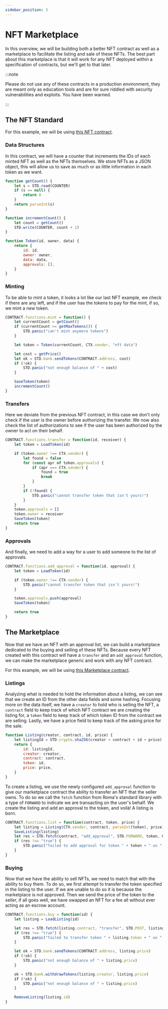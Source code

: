 ```yaml
---
sidebar_position: 3
---
```

# NFT Marketplace
In this overview, we will be building both a better NFT contract as well as a marketplace to facilitate the listing and 
sale of these NFTs. The best part about this marketplace is that it will work for any NFT deployed within a specification
of contracts, but we'll get to that later.

:::note

Please do not use any of these contracts in a production environment, they are meant only as education tools and are 
for sure riddled with security vulnerabilities and exploits. You have been warned.

:::
## The NFT Standard
For this example, we will be using [this NFT contract](https://github.com/VestaProtocol/vesta/blob/master/examples/nft.js).
### Data Structures
In this contract, we will have a counter that increments the IDs of each minted NFT as well as the NFTs themselves. We 
store NFTs as a JSON object, this will allow us to save as much or as little information in each token as we want.
```js
function getCount() {
    let s = STD.read(COUNTER)
    if (s == null) {
        return 0
    }
    return parseInt(s)
}

function incrementCount() {
    let count = getCount()
    STD.write(COUNTER, count + 1)
}

function Token(id, owner, data) {
    return {
        id: id,
        owner: owner,
        data: data,
        approvals: [],
    }
}
```
### Minting
To be able to mint a token, it looks a lot like our last NFT example, we check if there are any left, and if the user has
the tokens to pay for the mint, if so, we mint a new token.
```js
CONTRACT.functions.mint = function() {
    let currentCount = getCount()
    if (currentCount >= getMaxTokens()) {
        STD.panic("can't mint anymore tokens")
    }

    let token = Token(currentCount, CTX.sender, "nft data")

    let cost = getPrice()
    let ok = STD.bank.sendTokens(CONTRACT.address, cost)
    if (!ok) {
        STD.panic("not enough balance of " + cost)
    }

    SaveToken(token)
    incrementCount()
}
```
### Transfers
Here we deviate from the previous NFT contract, in this case we don't only check if the user is the owner before
authorizing the transfer. We now also check the list of authorizations to see if the user has been authorized by the 
owner to act on their behalf.
```js
CONTRACT.functions.transfer = function(id, receiver) {
    let token = LoadToken(id)

    if (token.owner !== CTX.sender) {
        let found = false
        for (const apr of token.approvals) {
            if (apr === CTX.sender) {
                found = true
                break
            }
        }
        if (!found) {
            STD.panic("cannot transfer token that isn't yours!")
        }
    }
    token.approvals = []
    token.owner = receiver
    SaveToken(token)
    return true
}
```
### Approvals
And finally, we need to add a way for a user to add someone to the list of approvals.
```js
CONTRACT.functions.add_approval = function(id, approval) {
    let token = LoadToken(id)

    if (token.owner !== CTX.sender) {
        STD.panic("cannot transfer token that isn't yours!")
    }

    token.approvals.push(approval)
    SaveToken(token)

    return true
}
```
## The Marketplace
Now that we have an NFT with an approval list, we can build a marketplace dedicated to the buying and selling of these 
NFTs. Because every NFT created with this contract will have a `transfer` and an `add_approval` function, we can make
the marketplace generic and work with any NFT contract.

For this example, we will be using [this Marketplace contract](https://github.com/VestaProtocol/vesta/blob/master/examples/nft_marketplace.js).

### Listings
Analyzing what is needed to hold the information about a listing, we can see that we create an ID from the other data 
fields and some hashing. Focusing more on the data itself, we have a `creator` to hold who is selling the NFT, a 
`contract` field to keep track of which NFT contract we are creating the listing for, a `token` field to keep track of 
which token ID from the contract we are selling. Lastly, we have a price field to keep track of the asking price for the
sale.
```js
function Listing(creator, contract, id, price) {
    let listingId = STD.crypto.sha256(creator + contract + id + price)
    return {
        id: listingId,
        creator: creator,
        contract: contract,
        token: id,
        price: price,
    }
}
```
To create a listing, we use the newly configured `add_approval` function to give our marketplace contract the ability to 
transfer an NFT that the seller owns. To do so we call the `fetch` function from Roma's standard library with a type of
`FORWARD` to indicate we are transacting on the user's behalf. We create the listing and add an approval to the token, 
and voilà! A listing is born.
```js
CONTRACT.functions.list = function(contract, token, price) {
    let listing = Listing(CTX.sender, contract, parseInt(token), price)
    SaveListing(listing)
    let res = STD.fetch(contract, "add_approval", STD.FORWARD, token, CONTRACT.address)
    if (res !== "true") {
        STD.panic("failed to add approval for token " + token + " on " + contract + "(" + CONTRACT.address + ")\nFull Log: " + JSON.stringify(res))
    }
}
```
### Buying
Now that we have the ability to sell NFTs, we need to match that with the ability to buy them. To do so, we first attempt
to transfer the token specified in the listing to the user. If we are unable to do so it is because the marketplace is 
not approved. Then we send the price of the token to the seller, if all goes well, we have swapped an NFT for a fee all
without ever acting as an escrow account.
```js
CONTRACT.functions.buy = function(id) {
    let listing = LoadListing(id)

    let res = STD.fetch(listing.contract, "transfer", STD.POST, listing.token, CTX.sender)
    if (res !== "true") {
        STD.panic("failed to transfer token " + listing.token + " on " + listing.contract + "(" + CONTRACT.address + ")\nFull Log: " + JSON.stringify(res))
    }

    let ok = STD.bank.sendTokens(CONTRACT.address, listing.price)
    if (!ok) {
        STD.panic("not enough balance of " + listing.price)
    }

    ok = STD.bank.withdrawTokens(listing.creator, listing.price)
    if (!ok) {
        STD.panic("not enough balance of " + listing.price)
    }

    RemoveListing(listing.id)
}
```
